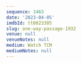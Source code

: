 ```yaml
---
sequence: 1463
date: '2023-04-05'
imdbId: tt0023305
slug: one-way-passage-1932
venue: null
venueNotes: null
medium: Watch TCM
mediumNotes: null
---
```


